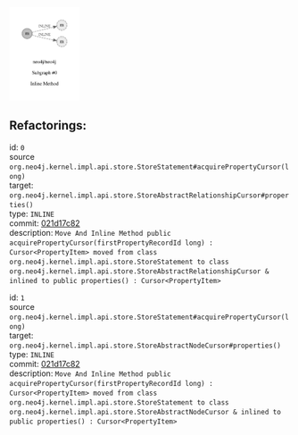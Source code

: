 <img src=subgraph_atomic_0.svg width=25%>

## Refactorings:

id: `0`\
source `org.neo4j.kernel.impl.api.store.StoreStatement#acquirePropertyCursor(long)`\
target: `org.neo4j.kernel.impl.api.store.StoreAbstractRelationshipCursor#properties()`\
type: `INLINE`\
commit: [021d17c82](https://github.com/neo4j/neo4j/commit/021d17c8234904dcb1d54596662352395927fe7b)\
description: `Move And Inline Method public acquirePropertyCursor(firstPropertyRecordId long) : Cursor<PropertyItem> moved from class org.neo4j.kernel.impl.api.store.StoreStatement to class org.neo4j.kernel.impl.api.store.StoreAbstractRelationshipCursor & inlined to public properties() : Cursor<PropertyItem>`

id: `1`\
source `org.neo4j.kernel.impl.api.store.StoreStatement#acquirePropertyCursor(long)`\
target: `org.neo4j.kernel.impl.api.store.StoreAbstractNodeCursor#properties()`\
type: `INLINE`\
commit: [021d17c82](https://github.com/neo4j/neo4j/commit/021d17c8234904dcb1d54596662352395927fe7b)\
description: `Move And Inline Method public acquirePropertyCursor(firstPropertyRecordId long) : Cursor<PropertyItem> moved from class org.neo4j.kernel.impl.api.store.StoreStatement to class org.neo4j.kernel.impl.api.store.StoreAbstractNodeCursor & inlined to public properties() : Cursor<PropertyItem>`

